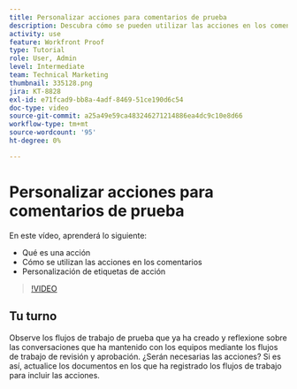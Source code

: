 ```yaml
---
title: Personalizar acciones para comentarios de prueba
description: Descubra cómo se pueden utilizar las acciones en los comentarios de prueba. Obtenga información sobre cómo configurar y personalizar etiquetas de acción para las funciones de prueba de.
activity: use
feature: Workfront Proof
type: Tutorial
role: User, Admin
level: Intermediate
team: Technical Marketing
thumbnail: 335128.png
jira: KT-8828
exl-id: e71fcad9-bb8a-4adf-8469-51ce190d6c54
doc-type: video
source-git-commit: a25a49e59ca483246271214886ea4dc9c10e8d66
workflow-type: tm+mt
source-wordcount: '95'
ht-degree: 0%

---
```


# Personalizar acciones para comentarios de prueba

En este vídeo, aprenderá lo siguiente:

* Qué es una acción
* Cómo se utilizan las acciones en los comentarios
* Personalización de etiquetas de acción

>[!VIDEO](https://video.tv.adobe.com/v/335128/?quality=12&learn=on)

## Tu turno

Observe los flujos de trabajo de prueba que ya ha creado y reflexione sobre las conversaciones que ha mantenido con los equipos mediante los flujos de trabajo de revisión y aprobación. ¿Serán necesarias las acciones? Si es así, actualice los documentos en los que ha registrado los flujos de trabajo para incluir las acciones.

